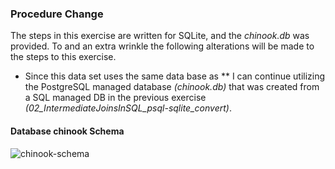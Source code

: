 ### Procedure Change
The steps in this exercise are written for SQLite, and the *chinook.db* was provided.  To and an extra wrinkle the following alterations will be made to the steps to this exercise.

 *  Since this data set uses the same data base as ** I can continue utilizing the PostgreSQL managed database *(chinook.db)* that was created from a SQL managed DB in the previous exercise *(02_IntermediateJoinsInSQL_psql-sqlite_convert)*. 

 #### Database chinook Schema

 ![chinook-schema](https://s3.amazonaws.com/dq-content/189/chinook-schema.svg)